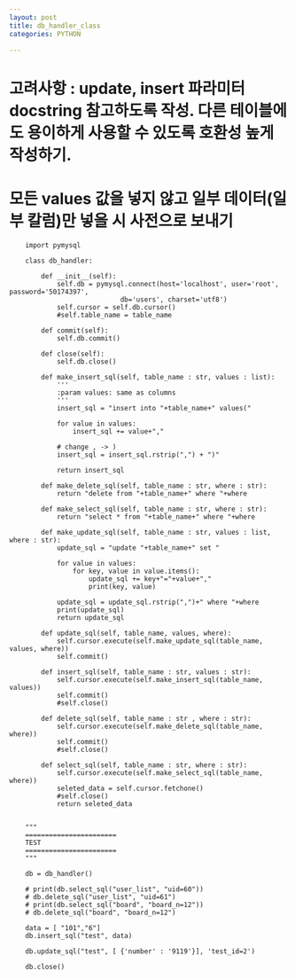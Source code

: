 ```yaml
---
layout: post
title: db_handler_class
categories: PYTHON

---
```



# 고려사항 : update, insert 파라미터 docstring 참고하도록 작성. 다른 테이블에도 용이하게 사용할 수 있도록 호환성 높게 작성하기.
# 모든 values 값을 넣지 않고 일부 데이터(일부 칼럼)만 넣을 시 사전으로 보내기

        
        import pymysql

        class db_handler:

            def __init__(self):
                self.db = pymysql.connect(host='localhost', user='root', password='50174397',
                                db='users', charset='utf8')
                self.cursor = self.db.cursor()
                #self.table_name = table_name

            def commit(self):
                self.db.commit()

            def close(self):
                self.db.close()

            def make_insert_sql(self, table_name : str, values : list):
                '''
                :param values: same as columns
                '''
                insert_sql = "insert into "+table_name+" values("

                for value in values:
                    insert_sql += value+","

                # change , -> )
                insert_sql = insert_sql.rstrip(",") + ")"

                return insert_sql

            def make_delete_sql(self, table_name : str, where : str):
                return "delete from "+table_name+" where "+where

            def make_select_sql(self, table_name : str, where : str):
                return "select * from "+table_name+" where "+where

            def make_update_sql(self, table_name : str, values : list, where : str):
                update_sql = "update "+table_name+" set "

                for value in values:
                    for key, value in value.items():
                        update_sql += key+"="+value+","
                        print(key, value)

                update_sql = update_sql.rstrip(",")+" where "+where
                print(update_sql)
                return update_sql

            def update_sql(self, table_name, values, where):
                self.cursor.execute(self.make_update_sql(table_name, values, where))
                self.commit()

            def insert_sql(self, table_name : str, values : str):
                self.cursor.execute(self.make_insert_sql(table_name, values))
                self.commit()
                #self.close()

            def delete_sql(self, table_name : str , where : str):
                self.cursor.execute(self.make_delete_sql(table_name, where))
                self.commit()
                #self.close()

            def select_sql(self, table_name : str, where : str):
                self.cursor.execute(self.make_select_sql(table_name, where))
                seleted_data = self.cursor.fetchone()
                #self.close()
                return seleted_data


        """
        =======================
        TEST
        =======================
        """

        db = db_handler()

        # print(db.select_sql("user_list", "uid=60"))
        # db.delete_sql("user_list", "uid=61")
        # print(db.select_sql("board", "board_n=12"))
        # db.delete_sql("board", "board_n=12")

        data = [ "101","6"]
        db.insert_sql("test", data)

        db.update_sql("test", [ {'number' : '9119'}], 'test_id=2')

        db.close()



